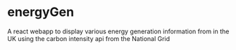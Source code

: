 # energyGen
A react webapp to display various energy generation information from in the UK using the carbon intensity api from the National Grid
